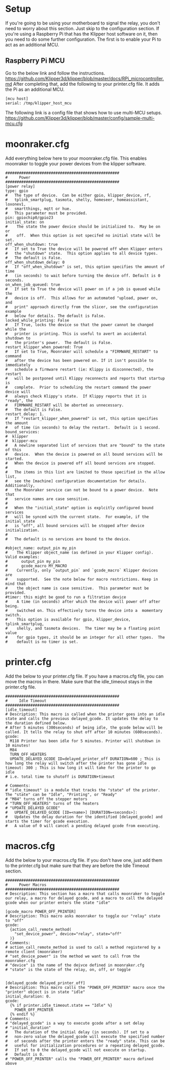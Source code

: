 # Setup
If you're going to be using your motherboard to signal the relay, you don't need to worry about this section. Just skip to the configuration section. If you're using a Raspberry Pi that has the Klipper host software on it, then you need to do some further configuration. The first is to enable your Pi to act as an additional MCU.

## Raspberry Pi MCU
Go to the below link and follow the instructions.
https://github.com/Klipper3d/klipper/blob/master/docs/RPi_microcontroller.md
After completing that, add the following to your printer.cfg file. It adds the Pi as an additional MCU.
```
[mcu host]
serial: /tmp/klipper_host_mcu
```
The following link is a config file that shows how to use multi-MCU setups.
https://github.com/Klipper3d/klipper/blob/master/config/sample-multi-mcu.cfg

# moonraker.cfg
Add everything below here to your moonraker.cfg file. This enables moonraker to toggle your power devices from the klipper software.
```
##################################################
#     Power
##################################################
[power relay]
type: gpio
#   The type of device.  Can be either gpio, klipper_device, rf,
#   tplink_smartplug, tasmota, shelly, homeseer, homeassistant, loxonev1,
#   smartthings, mqtt or hue.
#   This parameter must be provided.
pin: gpiochip0/gpio23
initial_state: on
#    The state the power device should be initialized to.  May be on or
#    off.  When this option is not specifed no initial state will be set.
off_when_shutdown: true
#   If set to True the device will be powered off when Klipper enters
#   the "shutdown" state.  This option applies to all device types.
#   The default is False.
off_when_shutdown_delay: 0
#   If "off_when_shutdown" is set, this option specifies the amount of time
#   (in seconds) to wait before turning the device off. Default is 0 seconds.
on_when_job_queued: true
#   If set to True the device will power on if a job is queued while the
#   device is off.  This allows for an automated "upload, power on, and
#   print" approach directly from the slicer, see the configuration example
#   below for details. The default is False.
locked_while_printing: False
#   If True, locks the device so that the power cannot be changed while the
#   printer is printing. This is useful to avert an accidental shutdown to
#   the printer's power.  The default is False.
restart_klipper_when_powered: True
#   If set to True, Moonraker will schedule a "FIRMWARE_RESTART" to command
#   after the device has been powered on. If it isn't possible to immediately
#   schedule a firmware restart (ie: Klippy is disconnected), the restart
#   will be postponed until Klippy reconnects and reports that startup is
#   complete.  Prior to scheduling the restart command the power device will
#   always check Klippy's state.  If Klippy reports that it is "ready", the
#   FIRMWARE_RESTART will be aborted as unnecessary.
#   The default is False.
restart_delay: 1.
#   If "restart_klipper_when_powered" is set, this option specifies the amount
#   of time (in seconds) to delay the restart.  Default is 1 second.
bound_services:
#  klipper
#  klipper-mcu
#   A newline separated list of services that are "bound" to the state of this
#   device.  When the device is powered on all bound services will be started.
#   When the device is powered off all bound services are stopped.
#
#   The items in this list are limited to those specified in the allow list,
#   see the [machine] configuration documentation for details.  Additionally,
#   the Moonraker service can not be bound to a power device.  Note that
#   service names are case sensitive.
#
#   When the "initial_state" option is explcitly configured bound services
#   will be synced with the current state.  For example, if the initial_state
#   is "off", all bound services will be stopped after device initialization.
#
#   The default is no services are bound to the device.

#object_name: output_pin my_pin
#    The Klipper object_name (as defined in your Klipper config).  Valid examples:
#      output_pin my_pin
#      gcode_macro MY_MACRO
#    Currently, only `output_pin` and `gcode_macro` Klipper devices are
#    supported.  See the note below for macro restrictions. Keep in mind that
#    the object name is case sensitive.  This parameter must be provided.
#timer: this might be good to run a filtration device
#    A time (in seconds) after which the device will power off after being.
#    switched on. This effectively turns the device into a  momentary switch.
#    This option is available for gpio, klipper_device, tplink_smartplug,
#    shelly, and tasmota devices.  The timer may be a floating point value
#    for gpio types, it should be an integer for all other types.  The
#    default is no timer is set.
```

# printer.cfg
Add the below to your printer.cfg file. If you have a macros.cfg file, you can move the macros in there. Make sure that the idle_timeout stays in the printer.cfg file.
```
##################################################
#     Idle Timeout
##################################################
[idle_timeout]
# Description: This macro is called when the printer goes into an idle state and calls the previous delayed_gcode. It updates the delay to the duration defined below.
# After 5 minutes (300seconds) of being idle, the gcode below will be called. It tells the relay to shut off after 10 minutes (600seconds).
gcode:
  M118 Printer has been idle for 5 minutes. Printer will shutdown in 10 minutes!
  M84
  TURN_OFF_HEATERS
  UPDATE_DELAYED_GCODE ID=delayed_printer_off DURATION=600 ; This is how long the relay will switch after the printer has gone idle
timeout: 300 ; This is how long it will take for the printer to go idle
# i.e. total time to shutoff is DURATION+timeout

# Comments:
# "idle_timeout" is a module that tracks the "state" of the printer. The "state" can be "Idle", "Printing", or "Ready"
# "M84" turns off the stepper motors
# "TURN_OFF_HEATERS" turns of the heaters
# "UPDATE_DELAYED_GCODE"
#   UPDATE_DELAYED_GCODE [ID=<name>] [DURATION=<seconds>]:
#   Updates the delay duration for the identified [delayed_gcode] and starts the timer for gcode execution.
#   A value of 0 will cancel a pending delayed gcode from executing.
```

# macros.cfg
Add the below to your macros.cfg file. If you don't have one, just add them to the printer.cfg but make sure that they are before the Idle Timeout section.
```
##################################################
#     Power Macros
##################################################
# Description: This section has a macro that calls moonraker to toggle our relay, a macro for delayed gcode, and a macro to call the delayed gcode when our printer enters the state "idle"

[gcode_macro POWER_OFF_PRINTER]
# Description: This macro asks moonraker to toggle our "relay" state to "off"
gcode:
  {action_call_remote_method(
    "set_device_power", device="relay", state="off"
  )}
# Comments:
# action_call_remote_method is used to call a method registered by a remote client (moonraker)
# "set_device_power" is the method we want to call from the moonraker.cfg
# "device" is the name of the deivce defined in moonraker.cfg
# "state" is the state of the relay, on, off, or toggle

  
[delayed_gcode delayed_printer_off]
# Description: This macro calls the "POWER_OFF_PRINTER" macro once the "printer" object is in state "idle"
initial_duration: 0.
gcode:
  {% if printer.idle_timeout.state == "Idle" %}
    POWER_OFF_PRINTER
  {% endif %}
# Comments:
# "delayed_gcode" is a way to execute gcode after a set delay
# "initial_duration"
#   The duration of the initial delay (in seconds). If set to a
#   non-zero value the delayed_gcode will execute the specified number
#   of seconds after the printer enters the "ready" state. This can be
#   useful for initialization procedures or a repeating delayed_gcode.
#   If set to 0 the delayed_gcode will not execute on startup.
#   Default is 0.
# "POWER_OFF_PRINTER" calls the "POWER_OFF_PRINTER" macro defined above
```
